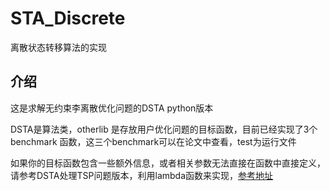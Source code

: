 # STA_Discrete
离散状态转移算法的实现

## 介绍
这是求解无约束李离散优化问题的DSTA python版本

DSTA是算法类，otherlib 是存放用户优化问题的目标函数，目前已经实现了3个 benchmark 函数，这三个benchmark可以在论文中查看，test为运行文件

如果你的目标函数包含一些额外信息，或者相关参数无法直接在函数中直接定义，请参考DSTA处理TSP问题版本，利用lambda函数来实现，[参考地址](https://github.com/wuyinwuxian/DSTA_TSP_python_version/blob/main/DSTA_TSP_python_version/Test.py#L11)
